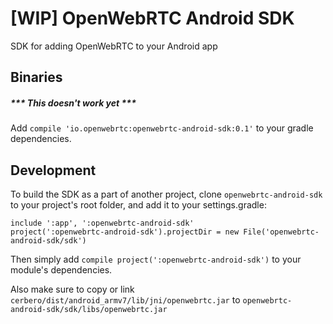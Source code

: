 # [WIP] OpenWebRTC Android SDK

SDK for adding OpenWebRTC to your Android app

## Binaries

##### *** This doesn't work yet ***
Add `compile 'io.openwebrtc:openwebrtc-android-sdk:0.1'` to your gradle dependencies.

## Development

To build the SDK as a part of another project, clone `openwebrtc-android-sdk` to your project's root folder, and add it to your settings.gradle:
```
include ':app', ':openwebrtc-android-sdk'
project(':openwebrtc-android-sdk').projectDir = new File('openwebrtc-android-sdk/sdk')
```

Then simply add `compile project(':openwebrtc-android-sdk')` to your module's dependencies.

Also make sure to copy or link `cerbero/dist/android_armv7/lib/jni/openwebrtc.jar` to `openwebrtc-android-sdk/sdk/libs/openwebrtc.jar`
